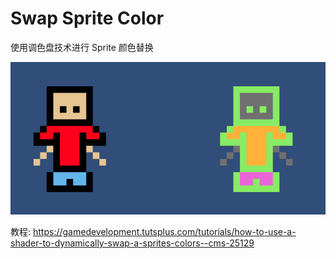 # Swap Sprite Color

使用调色盘技术进行 Sprite 颜色替换

![Demo](demo.png)

教程: https://gamedevelopment.tutsplus.com/tutorials/how-to-use-a-shader-to-dynamically-swap-a-sprites-colors--cms-25129